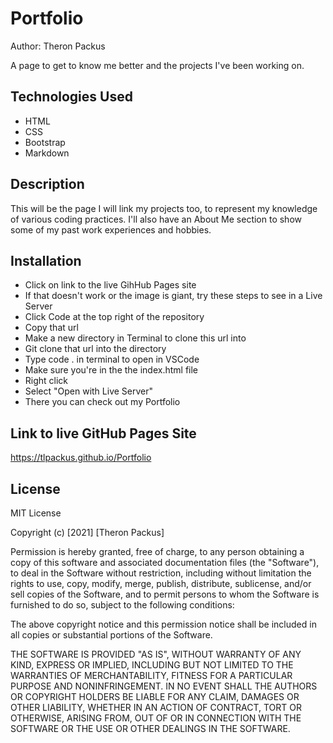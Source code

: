 # Portfolio

Author: Theron Packus

A page to get to know me better and the projects I've been working on.

## Technologies Used

- HTML
- CSS
- Bootstrap
- Markdown

## Description

This will be the page I will link my projects too, to represent my knowledge of various coding practices. I'll also have an About Me section to show some of my past work experiences and hobbies.

## Installation

- Click on link to the live GihHub Pages site
- If that doesn't work or the image is giant, try these steps to see in a Live Server
- Click Code at the top right of the repository
- Copy that url
- Make a new directory in Terminal to clone this url into
- Git clone that url into the directory
- Type code . in terminal to open in VSCode
- Make sure you're in the the index.html file
- Right click
- Select "Open with Live Server"
- There you can check out my Portfolio

## Link to live GitHub Pages Site

https://tlpackus.github.io/Portfolio

## License
MIT License

Copyright (c) [2021] [Theron Packus]

Permission is hereby granted, free of charge, to any person obtaining a copy
of this software and associated documentation files (the "Software"), to deal
in the Software without restriction, including without limitation the rights
to use, copy, modify, merge, publish, distribute, sublicense, and/or sell
copies of the Software, and to permit persons to whom the Software is
furnished to do so, subject to the following conditions:

The above copyright notice and this permission notice shall be included in all
copies or substantial portions of the Software.

THE SOFTWARE IS PROVIDED "AS IS", WITHOUT WARRANTY OF ANY KIND, EXPRESS OR
IMPLIED, INCLUDING BUT NOT LIMITED TO THE WARRANTIES OF MERCHANTABILITY,
FITNESS FOR A PARTICULAR PURPOSE AND NONINFRINGEMENT. IN NO EVENT SHALL THE
AUTHORS OR COPYRIGHT HOLDERS BE LIABLE FOR ANY CLAIM, DAMAGES OR OTHER
LIABILITY, WHETHER IN AN ACTION OF CONTRACT, TORT OR OTHERWISE, ARISING FROM,
OUT OF OR IN CONNECTION WITH THE SOFTWARE OR THE USE OR OTHER DEALINGS IN THE
SOFTWARE.